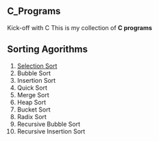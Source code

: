 ## C_Programs

Kick-off with C
This is my collection of **C programs**


<h2>Sorting Agorithms</h2>

1. [Selection Sort](https://github.com/AKHIL-S-BABU/C_Programs/blob/main/Programs/P03_Selection_sort.c)
1. Bubble Sort
1. Insertion Sort
1. Quick Sort
2. Merge Sort
3. Heap Sort
4. Bucket Sort
5. Radix Sort
6. Recursive Bubble Sort
7. Recursive Insertion Sort
